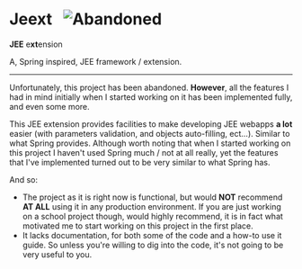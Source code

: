 # Jeext &nbsp; ![Abandoned](https://badgen.net/badge/DEVELOPMENT%20STATUS/abandoned/red)

<b>JEE</b> e<b>xt</b>ension

A, Spring inspired, JEE framework / extension.

<hr>

Unfortunately, this project has been abandoned. **However**, all the features I had in mind initially when I started working on it has been implemented fully, and even some more.


This JEE extension provides facilities to make developing JEE webapps **a lot** easier (with parameters validation, and objects auto-filling, ect...). Similar to what Spring provides. Although worth noting that when I started working on this project I haven't used Spring much / not at all really, yet the features that I've implemented turned out to be very similar to what Spring has.

And so:
- The project as it is right now is functional, but would **NOT** recommend **AT ALL** using it in any production environment. If you are just working on a school project though, would highly recommend, it is in fact what motivated me to start working on this project in the first place.
- It lacks documentation, for both some of the code and a how-to use it guide. So unless you're willing to dig into the code, it's not going to be very useful to you.
